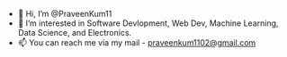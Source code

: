 - 👋 Hi, I’m @PraveenKum11
- 👀 I’m interested in Software Devlopment, Web Dev, Machine Learning, Data Science, and Electronics.
- 📫 You can reach me via my mail - praveenkum1102@gmail.com

<!---
PraveenKum11/PraveenKum11 is a ✨ special ✨ repository because its `README.md` (this file) appears on your GitHub profile.
You can click the Preview link to take a look at your changes.
--->
